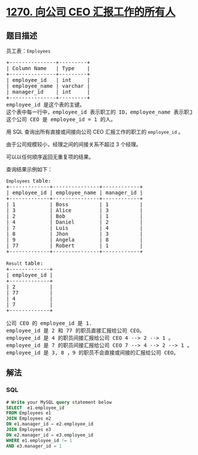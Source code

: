 # [1270. 向公司 CEO 汇报工作的所有人](https://leetcode.cn/problems/all-people-report-to-the-given-manager)

## 题目描述

<p>员工表：<code>Employees</code></p>

<pre>
+---------------+---------+
| Column Name   | Type    |
+---------------+---------+
| employee_id   | int     |
| employee_name | varchar |
| manager_id    | int     |
+---------------+---------+
employee_id 是这个表的主键。
这个表中每一行中，employee_id 表示职工的 ID，employee_name 表示职工的名字，manager_id 表示该职工汇报工作的直线经理。
这个公司 CEO 是 employee_id = 1 的人。
</pre>

<p>用 SQL 查询出所有直接或间接向公司 CEO 汇报工作的职工的 <code>employee_id</code> 。</p>

<p>由于公司规模较小，经理之间的间接关系不超过 3 个经理。</p>

<p>可以以任何顺序返回无重复项的结果。</p>

<p>查询结果示例如下：</p>

<pre>
<code>Employees </code>table:
+-------------+---------------+------------+
| employee_id | employee_name | manager_id |
+-------------+---------------+------------+
| 1           | Boss          | 1          |
| 3           | Alice         | 3          |
| 2           | Bob           | 1          |
| 4           | Daniel        | 2          |
| 7           | Luis          | 4          |
| 8           | Jhon          | 3          |
| 9           | Angela        | 8          |
| 77          | Robert        | 1          |
+-------------+---------------+------------+

<code>Result </code>table:
+-------------+
| employee_id |
+-------------+
| 2           |
| 77          |
| 4           |
| 7           |
+-------------+

公司 CEO 的 employee_id 是 1.
employee_id 是 2 和 77 的职员直接汇报给公司 CEO。
employee_id 是 4 的职员间接汇报给公司 CEO 4 --&gt; 2 --&gt; 1 。
employee_id 是 7 的职员间接汇报给公司 CEO 7 --&gt; 4 --&gt; 2 --&gt; 1 。
employee_id 是 3, 8 ，9 的职员不会直接或间接的汇报给公司 CEO。 
</pre>

## 解法

### **SQL**

```sql
# Write your MySQL query statement below
SELECT  e1.employee_id
FROM Employees e1
JOIN Employees e2
ON e1.manager_id = e2.employee_id
JOIN Employees e3
ON e2.manager_id = e3.employee_id
WHERE e1.employee_id != 1
AND e3.manager_id = 1
```
